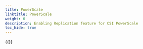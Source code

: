 ```yaml
---
title: PowerScale
linktitle: PowerScale
weight: 6
description: Enabling Replication feature for CSI PowerScale
toc_hide: true
---
```

{{<include file="content/v2/getting-started/installation/helm/modules/replication/powerscale.md">}}
